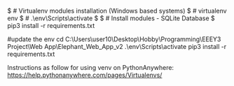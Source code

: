 $ # Virtualenv modules installation (Windows based systems)
$ # virtualenv env
$ # .\env\Scripts\activate
$
$ # Install modules - SQLite Database
$ pip3 install -r requirements.txt

#update the env
cd C:\Users\user10\Desktop\Hobby\Programming\EEEY3 Project\Web App\Elephant_Web_App_v2
.\env\Scripts\activate
pip3 install -r requirements.txt


Instructions as follow for using venv on PythonAnywhere:
https://help.pythonanywhere.com/pages/Virtualenvs/